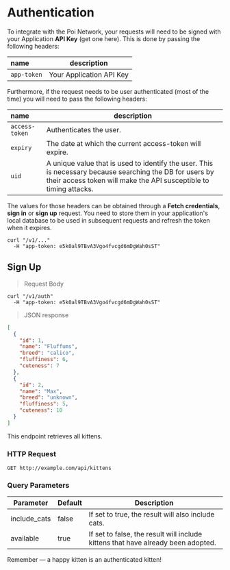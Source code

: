 # Authentication

To integrate with the Poi Network, your requests will need to be signed with your Application **API Key** (get one here).
This is done by passing the following headers:

| name            | description              |                     
|:----------------|--------------------------|
| `app-token`     | Your Application API Key |


Furthermore, if the request needs to be user authenticated (most of the time) you will need to pass the following headers:

| name            | description           |
|:----------------|-----------------------|
| `access-token`  | Authenticates the user. |
| `expiry`        | The date at which the current access-token will expire. |
| `uid`           | A unique value that is used to identify the user. This is necessary because searching the DB for users by their access token will make the API susceptible to timing attacks.|

The values for those headers can be obtained through a **Fetch credentials**, **sign in** or **sign up** request. You need to store them in your application's local database to be used in subsequent requests and refresh the token when it expires.

```shell
curl "/v1/..."
  -H "app-token: e5k0al9TBvA3Vgo4fvcgd6mDgWah0sST"
```

## Sign Up

> Request Body

```shell
curl "/v1/auth"
  -H "app-token: e5k0al9TBvA3Vgo4fvcgd6mDgWah0sST"
```

> JSON response

```json
[
  {
    "id": 1,
    "name": "Fluffums",
    "breed": "calico",
    "fluffiness": 6,
    "cuteness": 7
  },
  {
    "id": 2,
    "name": "Max",
    "breed": "unknown",
    "fluffiness": 5,
    "cuteness": 10
  }
]
```

This endpoint retrieves all kittens.

### HTTP Request

`GET http://example.com/api/kittens`

### Query Parameters

Parameter | Default | Description
--------- | ------- | -----------
include_cats | false | If set to true, the result will also include cats.
available | true | If set to false, the result will include kittens that have already been adopted.

<aside class="success">
Remember — a happy kitten is an authenticated kitten!
</aside>